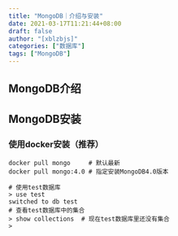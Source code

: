 ```yaml
---
title: "MongoDB｜介绍与安装"
date: 2021-03-17T11:21:44+08:00
draft: false
author: "[xblzbjs]"
categories: ["数据库"]
tags: ["MongoDB"]
---
```


## MongoDB介绍



## MongoDB安装

### 使用docker安装（推荐）

```
docker pull mongo	  # 默认最新
docker pull mongo:4.0 # 指定安装MongoDB4.0版本
```



```
# 使用test数据库
> use test
switched to db test
# 查看test数据库中的集合
> show collections	# 现在test数据库里还没有集合
>
```


